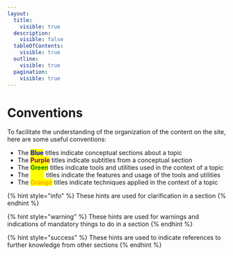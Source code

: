 ```yaml
---
layout:
  title:
    visible: true
  description:
    visible: false
  tableOfContents:
    visible: true
  outline:
    visible: true
  pagination:
    visible: true
---
```


# Conventions

To facilitate the understanding of the organization of the content on the site, here are some useful conventions:

* The <mark style="color:blue;">**Blue**</mark> titles indicate conceptual sections about a topic
* The <mark style="color:purple;">**Purple**</mark> titles indicate subtitles from a conceptual section
* The <mark style="color:green;">**Green**</mark> titles indicate tools and utilities used in the context of a topic
* The <mark style="color:yellow;">**Gold**</mark> titles indicate the features and usage of the tools and utilities
* The <mark style="color:orange;">**Orange**</mark> titles indicate techniques applied in the context of a topic

{% hint style="info" %}
These hints are used for clarification in a section
{% endhint %}

{% hint style="warning" %}
These hints are used for warnings and indications of mandatory things to do in a section
{% endhint %}

{% hint style="success" %}
&#x20;These hints are used to indicate references to further knowledge from other sections
{% endhint %}

